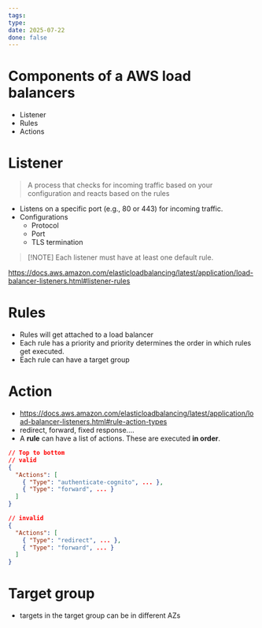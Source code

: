 ```yaml
---
tags: 
type: 
date: 2025-07-22
done: false
---
```

# Components of a AWS load balancers
- Listener
- Rules
- Actions

# Listener
> A process that checks for incoming traffic based on your configuration and reacts based on the rules
- Listens on a specific port (e.g., 80 or 443) for incoming traffic.
- Configurations
	- Protocol
	- Port
	- TLS termination

> [!NOTE] Each listener must have at least one default rule.

https://docs.aws.amazon.com/elasticloadbalancing/latest/application/load-balancer-listeners.html#listener-rules
# Rules
- Rules will get attached to  a load balancer
- Each rule has a priority and priority determines the order in which rules get executed.
- Each rule can have a target group
# Action
- https://docs.aws.amazon.com/elasticloadbalancing/latest/application/load-balancer-listeners.html#rule-action-types
- redirect, forward, fixed response....
- A **rule** can have a list of actions. These are executed **in order**.
```json
// Top to bottom
// valid
{
  "Actions": [
    { "Type": "authenticate-cognito", ... },
    { "Type": "forward", ... }
  ]
}

// invalid
{
  "Actions": [
    { "Type": "redirect", ... },
    { "Type": "forward", ... }
  ]
}

```

# Target group
- targets in the target group can be in different AZs